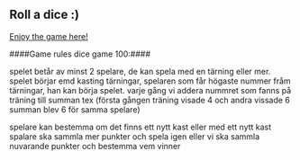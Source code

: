 Roll a dice :)
------------------------

[Enjoy the game here!](guess/dice/init)

####Game rules dice game 100:####

spelet betår av minst 2 spelare, de kan spela med en tärning eller mer.
spelet börjar emd kasting tärningar, spelaren som får högaste nummer fråm tärningar, han kan börja spelet. 
varje gång vi addera nummret som fanns på träning till summan tex (första gången träning visade 4 och andra vissade 6 summan blev 6 för samma spelare)

spelare kan bestemma om det finns ett nytt kast eller 
med ett nytt kast spalare ska sammla mer punkter och spela igen eller vi ska sammla nuvarande punkter och bestemma vem vinner